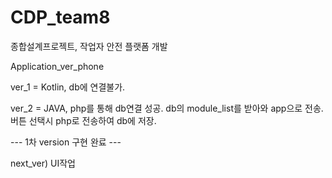 # CDP_team8
종합설계프로젝트, 작업자 안전 플랫폼 개발

Application_ver_phone

ver_1 = Kotlin, db에 연결불가.

ver_2 = JAVA, php를 통해 db연결 성공. db의 module_list를 받아와 app으로 전송. 버튼 선택시 php로 전송하여 db에 저장.

--- 1차 version 구현 완료 ---

next_ver) UI작업
